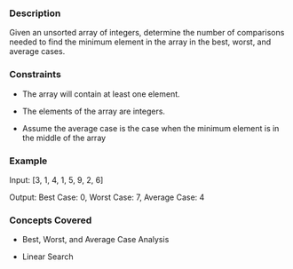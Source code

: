 ### Description

Given an unsorted array of integers, determine the number of comparisons needed to find the minimum element in the array in the best, worst, and average cases.

### Constraints

- The array will contain at least one element.
- The elements of the array are integers.
- Assume the average case is the case when the minimum element is in the middle of the array

### Example

Input: [3, 1, 4, 1, 5, 9, 2, 6]
Output: Best Case: 0, Worst Case: 7, Average Case: 4

### Concepts Covered

- Best, Worst, and Average Case Analysis
- Linear Search